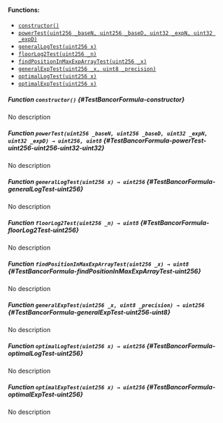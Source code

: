 

#### Functions:
- [`constructor()`](#TestBancorFormula-constructor)
- [`powerTest(uint256 _baseN, uint256 _baseD, uint32 _expN, uint32 _expD)`](#TestBancorFormula-powerTest-uint256-uint256-uint32-uint32)
- [`generalLogTest(uint256 x)`](#TestBancorFormula-generalLogTest-uint256)
- [`floorLog2Test(uint256 _n)`](#TestBancorFormula-floorLog2Test-uint256)
- [`findPositionInMaxExpArrayTest(uint256 _x)`](#TestBancorFormula-findPositionInMaxExpArrayTest-uint256)
- [`generalExpTest(uint256 _x, uint8 _precision)`](#TestBancorFormula-generalExpTest-uint256-uint8)
- [`optimalLogTest(uint256 x)`](#TestBancorFormula-optimalLogTest-uint256)
- [`optimalExpTest(uint256 x)`](#TestBancorFormula-optimalExpTest-uint256)


##### Function `constructor()` {#TestBancorFormula-constructor}
No description
##### Function `powerTest(uint256 _baseN, uint256 _baseD, uint32 _expN, uint32 _expD) → uint256, uint8` {#TestBancorFormula-powerTest-uint256-uint256-uint32-uint32}
No description
##### Function `generalLogTest(uint256 x) → uint256` {#TestBancorFormula-generalLogTest-uint256}
No description
##### Function `floorLog2Test(uint256 _n) → uint8` {#TestBancorFormula-floorLog2Test-uint256}
No description
##### Function `findPositionInMaxExpArrayTest(uint256 _x) → uint8` {#TestBancorFormula-findPositionInMaxExpArrayTest-uint256}
No description
##### Function `generalExpTest(uint256 _x, uint8 _precision) → uint256` {#TestBancorFormula-generalExpTest-uint256-uint8}
No description
##### Function `optimalLogTest(uint256 x) → uint256` {#TestBancorFormula-optimalLogTest-uint256}
No description
##### Function `optimalExpTest(uint256 x) → uint256` {#TestBancorFormula-optimalExpTest-uint256}
No description

